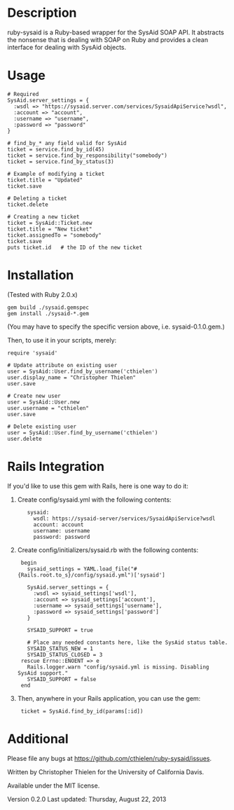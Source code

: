 Description
===========
ruby-sysaid is a Ruby-based wrapper for the SysAid SOAP API. It abstracts
the nonsense that is dealing with SOAP on Ruby and provides a clean interface
for dealing with SysAid objects.

Usage
=====
    # Required
    SysAid.server_settings = {
      :wsdl => "https://sysaid.server.com/services/SysaidApiService?wsdl",
      :account => "account",
      :username => "username",
      :password => "password"
    }
    
    # find_by_* any field valid for SysAid
    ticket = service.find_by_id(45)
    ticket = service.find_by_responsibility("somebody")
    ticket = service.find_by_status(3)
    
    # Example of modifying a ticket
    ticket.title = "Updated"
    ticket.save
    
    # Deleting a ticket
    ticket.delete
    
    # Creating a new ticket
    ticket = SysAid::Ticket.new
    ticket.title = "New ticket"
    ticket.assignedTo = "somebody"
    ticket.save
    puts ticket.id   # the ID of the new ticket

Installation
============
(Tested with Ruby 2.0.x)

    gem build ./sysaid.gemspec
    gem install ./sysaid-*.gem

(You may have to specify the specific version above, i.e. sysaid-0.1.0.gem.)

Then, to use it in your scripts, merely:

    require 'sysaid'
    
    # Update attribute on existing user
    user = SysAid::User.find_by_username('cthielen')
    user.display_name = "Christopher Thielen"
    user.save
    
    # Create new user
    user = SysAid::User.new
    user.username = "cthielen"
    user.save
    
    # Delete existing user
    user = SysAid::User.find_by_username('cthielen')
    user.delete

Rails Integration
=================
If you'd like to use this gem with Rails, here is one way to do it:

1. Create config/sysaid.yml with the following contents:

          sysaid:
            wsdl: https://sysaid-server/services/SysaidApiService?wsdl
            account: account
            username: username
            password: password

2. Create config/initializers/sysaid.rb with the following contents:

        begin
          sysaid_settings = YAML.load_file("#{Rails.root.to_s}/config/sysaid.yml")['sysaid']
  
          SysAid.server_settings = {
            :wsdl => sysaid_settings['wsdl'],
            :account => sysaid_settings['account'],
            :username => sysaid_settings['username'],
            :password => sysaid_settings['password']
          }
  
          SYSAID_SUPPORT = true
  
          # Place any needed constants here, like the SysAid status table.
          SYSAID_STATUS_NEW = 1
          SYSAID_STATUS_CLOSED = 3
        rescue Errno::ENOENT => e
          Rails.logger.warn "config/sysaid.yml is missing. Disabling SysAid support."
          SYSAID_SUPPORT = false
        end

3. Then, anywhere in your Rails application, you can use the gem:

        ticket = SysAid.find_by_id(params[:id])

Additional
==========
Please file any bugs at https://github.com/cthielen/ruby-sysaid/issues.

Written by Christopher Thielen for the University of California Davis.

Available under the MIT license.

Version 0.2.0
Last updated: Thursday, August 22, 2013
